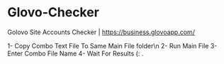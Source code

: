 # Glovo-Checker
Golovo Site Accounts Checker | https://business.glovoapp.com/


1- Copy Combo Text File To Same Main File folder\n
2- Run Main File
3- Enter Combo File Name
4- Wait For Results (: .
